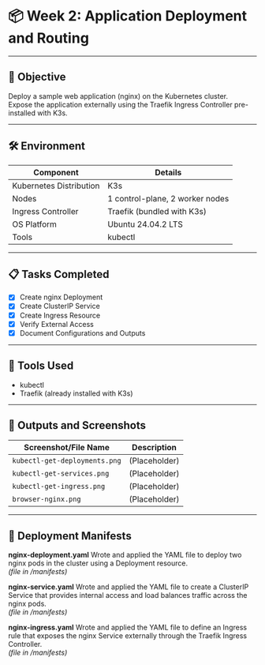 # 📦 Week 2: Application Deployment and Routing

---

## 🎯 Objective

Deploy a sample web application (nginx) on the Kubernetes cluster.  
Expose the application externally using the Traefik Ingress Controller pre-installed with K3s.

---

## 🛠 Environment

| Component               | Details |
|--------------------------|---------|
| Kubernetes Distribution  | K3s |
| Nodes                    | 1 control-plane, 2 worker nodes |
| Ingress Controller       | Traefik (bundled with K3s) |
| OS Platform              | Ubuntu 24.04.2 LTS |
| Tools                    | kubectl |

---

## 📋 Tasks Completed

- [x] Create nginx Deployment
- [x] Create ClusterIP Service
- [x] Create Ingress Resource
- [x] Verify External Access
- [x] Document Configurations and Outputs

---

## 🔧 Tools Used

- kubectl
- Traefik (already installed with K3s)

---

## 📸 Outputs and Screenshots

| Screenshot/File Name | Description |
|----------------------|-------------|
| `kubectl-get-deployments.png` | (Placeholder) |
| `kubectl-get-services.png`    | (Placeholder) |
| `kubectl-get-ingress.png`     | (Placeholder) |
| `browser-nginx.png`           | (Placeholder) |

---

## 📂 Deployment Manifests

**nginx-deployment.yaml**
Wrote and applied the YAML file to deploy two nginx pods in the cluster using a Deployment resource.  
*(file in /manifests)*

**nginx-service.yaml**
Wrote and applied the YAML file to create a ClusterIP Service that provides internal access and load balances traffic across the nginx pods.  
*(file in /manifests)*

**nginx-ingress.yaml**
Wrote and applied the YAML file to define an Ingress rule that exposes the nginx Service externally through the Traefik Ingress Controller.  
*(file in /manifests)*
